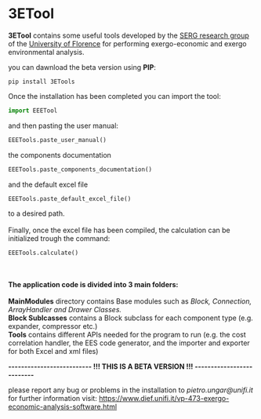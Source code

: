 # 3ETool

__3ETool__ contains some useful tools developed by the [SERG research group](https://www.dief.unifi.it/vp-177-serg-group-english-version.html) 
of the [University of Florence](https://www.unifi.it/changelang-eng.html) for performing exergo-economic and exergo environmental analysis.

you can dawnload the beta version using __PIP__:

```
pip install 3ETools
```
Once the installation has been completed you can import the tool:
```python
import EEETool
```
and then pasting the user manual:
```python
EEETools.paste_user_manual()
```
the components documentation
```python
EEETools.paste_components_documentation()
```
and the default excel file
```python
EEETools.paste_default_excel_file()
```
to a desired path.<br/><br/>
Finally, once the excel file has been compiled, the calculation can be initialized trough the command:
```python
EEETools.calculate()
```
<br/><br/>
__The application code is divided into 3 main folders:__<br/><br/>
__MainModules__ directory contains Base modules such as _Block, Connection, ArrayHandler and Drawer Classes._<br/>
__Block Sublcasses__ contains a Block subclass for each component type (e.g. expander, compressor etc.)<br/>
__Tools__ contains different APIs needed for the program to run (e.g. the cost correlation handler, 
the EES code generator, and the importer and exporter for both Excel and xml files)

__-------------------------- !!! THIS IS A BETA VERSION !!! --------------------------__ 

please report any bug or problems in the installation to _pietro.ungar@unifi.it_<br/>
for further information visit: https://www.dief.unifi.it/vp-473-exergo-economic-analysis-software.html
